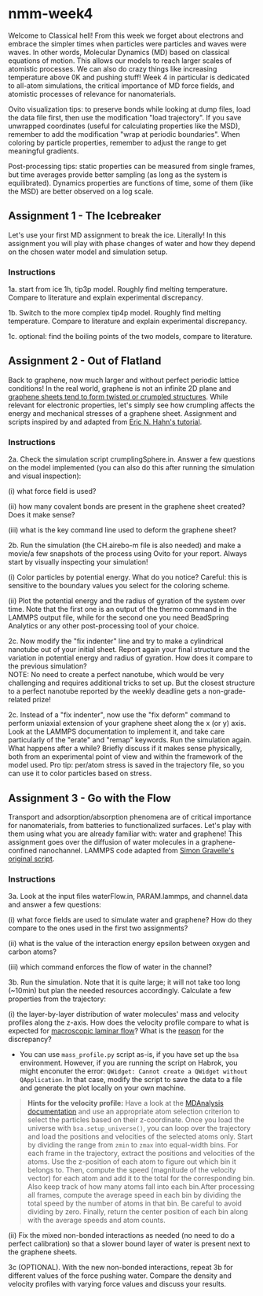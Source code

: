 # nmm-week4

Welcome to Classical hell! From this week we forget about electrons and embrace the simpler times when particles were particles and waves were waves. In other words, Molecular Dynamics (MD) based on classical equations of motion. This allows our models to reach larger scales of atomistic processes. We can also do crazy things like increasing temperature above 0K and pushing stuff! Week 4 in particular is dedicated to all-atom simulations, the critical importance of MD force fields, and atomistic processes of relevance for nanomaterials.

Ovito visualization tips: to preserve bonds while looking at dump files, load the data file first, then use the modification "load trajectory". If you save unwrapped coordinates (useful for calculating properties like the MSD), remember to add the modification "wrap at periodic boundaries". When coloring by particle properties, remember to adjust the range to get meaningful gradients.

Post-processing tips: static properties can be measured from single frames, but time averages provide better sampling (as long as the system is equilibrated). Dynamics properties are functions of time, some of them (like the MSD) are better observed on a log scale. 

## Assignment 1 - The Icebreaker

Let's use your first MD assignment to break the ice. Literally! In this assignment you will play with phase changes of water and how they depend on the chosen water model and simulation setup.

### Instructions

1a. start from ice 1h, tip3p model. Roughly find melting temperature. Compare to literature and explain experimental discrepancy.

1b. Switch to the more complex tip4p model. Roughly find melting temperature. Compare to literature and explain experimental discrepancy.

1c. optional: find the boiling points of the two models, compare to literature.

## Assignment 2 - Out of Flatland

Back to graphene, now much larger and without perfect periodic lattice conditions! In the real world, graphene is not an infinite 2D plane and [graphene sheets tend to form twisted or crumpled structures](https://doi.org/10.1016/j.mattod.2015.10.002). While relevant for electronic properties, let's simply see how crumpling affects the energy and mechanical stresses of a graphene sheet. 
Assignment and scripts inspired by and adapted from [Eric N. Hahn's tutorial](https://www.ericnhahn.com/tutorials/lammps-tutorials/crumpled-graphene).

### Instructions

2a. Check the simulation script crumplingSphere.in. Answer a few questions on the model implemented (you can also do this after running the simulation and visual inspection):

(i) what force field is used?

(ii) how many covalent bonds are present in the graphene sheet created? Does it make sense?

(iii) what is the key command line used to deform the graphene sheet?

2b. Run the simulation (the CH.airebo-m file is also needed) and make a movie/a few snapshots of the process using Ovito for your report. Always start by visually inspecting your simulation! 

(i) Color particles by potential energy. What do you notice? Careful: this is sensitive to the boundary values you select for the coloring scheme.

(ii) Plot the potential energy and the radius of gyration of the system over time. Note that the first one is an output of the thermo command in the LAMMPS output file, 
     while for the second one you need BeadSpring Analytics or any other post-processing tool of your choice. 

2c. Now modify the "fix indenter" line and try to make a cylindrical nanotube out of your initial sheet. 
    Report again your final structure and the variation in potential energy and radius of gyration. How does it compare to the previous simulation?     
    NOTE: No need to create a perfect nanotube, which would be very challenging and requires additional tricks to set up. But the closest structure to a perfect nanotube reported by the weekly deadline gets a non-grade-related prize!

2c. Instead of a "fix indenter", now use the "fix deform" command to perform uniaxial extension of your graphene sheet along the x (or y) axis. 
    Look at the LAMMPS documentation to implement it, and take care particularly of the "erate" and "remap" keywords. 
    Run the simulation again. What happens after a while? Briefly discuss if it makes sense physically, both from an experimental point of view and within the framework of the model used. 
    Pro tip: per/atom stress is saved in the trajectory file, so you can use it to color particles based on stress.

## Assignment 3 - Go with the Flow

Transport and adsorption/absorption phenomena are of critical importance for nanomaterials, from batteries to functionalized surfaces. Let's play with them using what you are already familiar with: water and graphene! This assignment goes over the diffusion of water molecules in a graphene-confined nanochannel. LAMMPS code adapted from [Simon Gravelle's original script](https://github.com/simongravelle/lammps-input-files/tree/main/inputs/water-in-graphene-slit).

### Instructions

3a. Look at the input files waterFlow.in, PARAM.lammps, and channel.data and answer a few questions:

(i) what force fields are used to simulate water and graphene? How do they compare to the ones used in the first two assignments?

(ii) what is the value of the interaction energy epsilon between oxygen and carbon atoms?

(iii) which command enforces the flow of water in the channel?

3b. Run the simulation. Note that it is quite large; it will not take too long (~10min) but plan the needed resources accordingly. 
Calculate a few properties from the trajectory: 


(i) the layer-by-layer distribution of water molecules' mass and velocity profiles along the z-axis. How does the velocity profile compare to what is expected for [macroscopic laminar flow](http://hyperphysics.phy-astr.gsu.edu/hbase/pfric.html)? What is the [reason](https://doi.org/10.1016/j.apsusc.2022.154477) for the discrepancy?

* You can use `mass_profile.py` script as-is, if you have set up the `bsa` environment. However, if you are running the script on Habrok, you might enconuter the error: `QWidget: Cannot create a QWidget without QApplication`. In that case, modify the script to save the data to a file and generate the plot locally on your own machine.

> **Hints for the velocity profile:** Have a look at the [MDAnalysis documentation](https://userguide.mdanalysis.org/stable/selections.html) and use an appropriate atom selection criterion to select the particles based on their z-coordinate. Once you load the universe with `bsa.setup_universe()`, you can loop over the trajectory and load the positions and velocities of the selected atoms only. Start by dividing the range from `zmin` to `zmax` into equal-width bins. For each frame in the trajectory, extract the positions and velocities of the atoms. Use the z-position of each atom to figure out which bin it belongs to. Then, compute the speed (magnitude of the velocity vector) for each atom and add it to the total for the corresponding bin. Also keep track of how many atoms fall into each bin.After processing all frames, compute the average speed in each bin by dividing the total speed by the number of atoms in that bin. Be careful to avoid dividing by zero. Finally, return the center position of each bin along with the average speeds and atom counts.

(ii) Fix the mixed non-bonded interactions as needed (no need to do a perfect calibration) so that a slower bound layer of water is present next to the graphene sheets. 

3c (OPTIONAL). With the new non-bonded interactions, repeat 3b for different values of the force pushing water. Compare the density and velocity profiles with varying force values and discuss your results.

